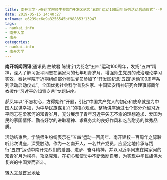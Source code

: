 ```yaml
---
title: 南开大学->泰达学院师生参加“开发区纪念‘五四’运动100周年系列活动启动仪式”--校园 | nankai.info
date: 2019-05-15 14:40:27
urlname: e6239ec6e9a3256545bf988353f13947
tags: 
- nankai.info
- 南开大学
- 南开
categories:
- nankai.info
- 南开大学
---
```



**南开新闻网讯**(通讯员 曲敏君 陈镜宇)为纪念“五四”运动100周年，发扬“五四”精神，深入了解习近平同志在梁家河的七年知青岁月，增强师生党员的政治理论学习实效，泰达学院于近期组织部分师生党员参加了“开发区纪念‘五四’运动100周年系列活动启动仪式”。全国优秀社会科学普及名家、中国延安精神研究会理事郝凤年教授作“习近平的知青岁月”专题讲座。

郝凤年以“不忘初心，方得始终”开题，引出“中国共产党人的初心和使命就是为中国人民谋幸福，为中华民族谋复兴”的核心观点。整场讲座通过七个部分介绍习近平同志在梁家河的知青岁月，充分展示了青年习近平矢志不渝的理想追求、爱国为民的家国情怀、勤奋好学的进取精神、求真务实的良好作风和吃苦耐劳的优秀品质。

活动结束后，学院师生纷纷表示在“五四”运动一百周年、南开建校一百周年之际聆听此次讲座，深受触动，作为一名南开人，一名共产党员，应坚定地传承与践行“五四”运动中南开先烈们的爱国、进步、奋斗精神，并以习近平同志在梁家河的知青岁月为榜样，攻坚克难，在初心和使命中不断激励自我，为实现中华民族伟大复兴的中国梦而奋斗。





[转入文章首发地址](http://news.nankai.edu.cn/qqxy/system/2019/05/15/000451574.shtml)